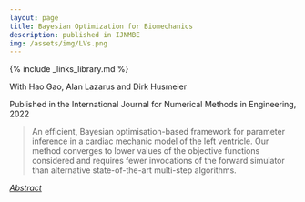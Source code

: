 ```yaml
---
layout: page
title: Bayesian Optimization for Biomechanics
description: published in IJNMBE
img: /assets/img/LVs.png
---
```

{% include _links_library.md %}

<script type="text/javascript">
 function showhide(id) {
    var e = document.getElementById(id);
    e.style.display = (e.style.display == 'block') ? 'none' : 'block';
 }
</script>
   
With Hao Gao, Alan Lazarus and Dirk Husmeier

Published in the International Journal for Numerical Methods in Engineering, 2022

> An efficient, Bayesian optimisation-based framework for parameter inference in a cardiac mechanic model of the left ventricle. Our method  converges to lower values of the objective functions considered and requires fewer invocations of the forward simulator than alternative state-of-the-art multi-step algorithms.

<i class="fa fa-sticky-note" aria-hidden="true"></i> <a href="javascript:showhide('bo')">_Abstract_</a>
<div id="bo" style="display:none;">
<p>  <div style="font-size:0.85em; text-align: justify;">.</div>We consider parameter inference in cardio-mechanic models of the left ventricle, in particular the one based on the Holtzapfel-Ogden (HO) constitutive law, using clinical in vivo data. The equations underlying these models do not admit closed form solutions and hence need to be solved numerically. These numerical procedures are computationally expensive making computational run times associated with numerical optimisation or sampling excessive for the uptake of the models in the clinical practice. To address this issue, we adopt the framework of Bayesian optimisation (BO), which is an efficient statistical technique of global optimisation. BO seeks the optimum of an unknown black-box function by sequentially training a statistical surrogate-model and using it to select the next query point by leveraging the associated exploration-exploitation trade-off. To guarantee that the estimates based on the in vivo data are realistic also for high-pressures, unobservable in vivo, we include a penalty term based on a previously published empirical law developed using ex vivo data. Two case studies based on real data demonstrate that the proposed BO procedure outperforms the state-of-the-art inference algorithm for the HO law.</p>
</div>

[//]: <> (<i class="fa fa-download fa-ld" aria-hidden="true"></i> Paper: <a class="page-link" href="{{ '/research/Borowska, Gao, Lazarus, Husmeier - Bayesian optimisation for efficient parameter inference in a cardiac mechanics model of the left ventricle.pdf' | prepend: site.baseurl | prepend: site.url }}">Bayesian optimisation for efficient parameter inference in a cardiac mechanics model of the left ventricle</a> )

[//]: <> (Code: <a class="github-button" href="https://github.com/aborowska/LV_BO" data-size="large" aria-label="Follow @aborowska/LV_BO on GitHub">Follow @aborowska/LV_BO</a>)


